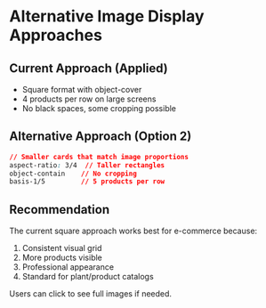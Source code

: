 # Alternative Image Display Approaches

## Current Approach (Applied)
- Square format with object-cover
- 4 products per row on large screens
- No black spaces, some cropping possible

## Alternative Approach (Option 2)
```css
// Smaller cards that match image proportions
aspect-ratio: 3/4  // Taller rectangles
object-contain    // No cropping
basis-1/5         // 5 products per row
```

## Recommendation
The current square approach works best for e-commerce because:
1. Consistent visual grid
2. More products visible 
3. Professional appearance
4. Standard for plant/product catalogs

Users can click to see full images if needed.